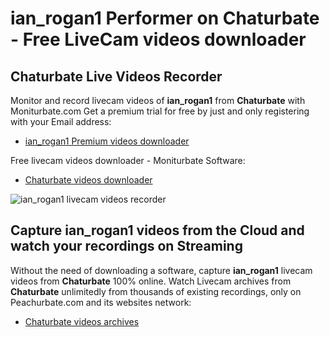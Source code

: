 # ian_rogan1 Performer on Chaturbate - Free LiveCam videos downloader

## Chaturbate Live Videos Recorder

Monitor and record livecam videos of **ian_rogan1** from **Chaturbate** with Moniturbate.com
Get a premium trial for free by just and only registering with your Email address:
* [ian_rogan1 Premium videos downloader](https://moniturbate.com/request-demo-licence-key.html)

Free livecam videos downloader - Moniturbate Software:
* [Chaturbate videos downloader](https://moniturbate.com/moniturbate-download-software.html)

![ian_rogan1 livecam videos recorder](https://peachurnet.com/templates/moniturbate-software.png)


## Capture ian_rogan1 videos from the Cloud and watch your recordings on Streaming

Without the need of downloading a software, capture **ian_rogan1** livecam videos from **Chaturbate** 100% online.
Watch Livecam archives from **Chaturbate** unlimitedly from thousands of existing recordings, only on Peachurbate.com and its websites network:
* [Chaturbate videos archives](https://peachurnet.com/)